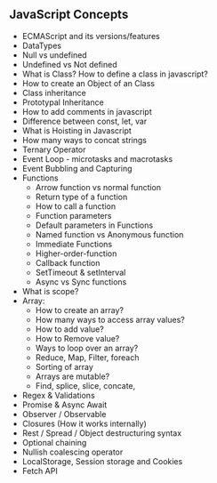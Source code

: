 ## JavaScript Concepts

- ECMAScript and its versions/features
- DataTypes
- Null vs undefined
- Undefined vs Not defined
- What is Class? How to define a class in javascript?
- How to create an Object of an Class
- Class inheritance
- Prototypal Inheritance
- How to add comments in javascript
- Difference between const, let, var
- What is Hoisting in Javascript
- How many ways to concat strings
- Ternary Operator
- Event Loop - microtasks and macrotasks
- Event Bubbling and Capturing
- Functions
  - Arrow function vs normal function
  - Return type of a function
  - How to call a function
  - Function parameters
  - Default parameters in Functions
  - Named function vs Anonymous function
  - Immediate Functions
  - Higher-order-function
  - Callback function
  - SetTimeout & setInterval
  - Async vs Sync functions
- What is scope?
- Array:
  - How to create an array?
  - How many ways to access array values?
  - How to add value?
  - How to Remove value?
  - Ways to loop over an array?
  - Reduce, Map, Filter, foreach
  - Sorting of array
  - Arrays are mutable?
  - Find, splice, slice, concate,
- Regex & Validations
- Promise & Async Await
- Observer / Observable
- Closures (How it works internally)
- Rest / Spread / Object destructuring syntax
- Optional chaining
- Nullish coalescing operator
- LocalStorage, Session storage and Cookies
- Fetch API
